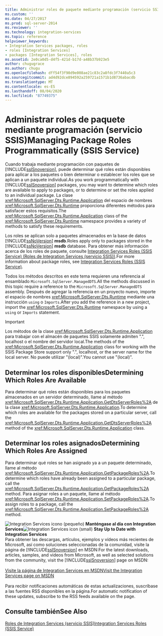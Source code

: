 ```yaml
---
title: Administrar roles de paquete mediante programación (servicio SSIS) | Microsoft Docs
ms.custom: ''
ms.date: 04/27/2017
ms.prod: sql-server-2014
ms.reviewer: ''
ms.technology: integration-services
ms.topic: reference
helpviewer_keywords:
- Integration Services packages, roles
- roles [Integration Services]
- packages [Integration Services], roles
ms.assetid: 2e0ca0d5-d4f5-421d-b17d-a48b37b923e5
author: chugugrace
ms.author: chugu
ms.openlocfilehash: dff54f3f90d9e008ae21c83c2a8fdc3f7440a5c3
ms.sourcegitcommit: ad4d92dce894592a259721a1571b1d8736abacdb
ms.translationtype: MT
ms.contentlocale: es-ES
ms.lasthandoff: 08/04/2020
ms.locfileid: "87749375"
---
```

# <a name="managing-package-roles-programmatically-ssis-service"></a><span data-ttu-id="27aed-102">Administrar roles de paquete mediante programación (servicio SSIS)</span><span class="sxs-lookup"><span data-stu-id="27aed-102">Managing Package Roles Programmatically (SSIS Service)</span></span>
  <span data-ttu-id="27aed-103">Cuando trabaja mediante programación con paquetes de [!INCLUDE[ssISnoversion](../../includes/ssisnoversion-md.md)], puede determinar qué roles están disponibles para aplicar a los paquetes o bien determinar o establecer los roles que se aplican a un paquete individual.</span><span class="sxs-lookup"><span data-stu-id="27aed-103">As you work programmatically with [!INCLUDE[ssISnoversion](../../includes/ssisnoversion-md.md)] packages, you may want to determine which roles are available to apply to packages, or to determine or set the roles applied to an individual package.</span></span> <span data-ttu-id="27aed-104">La clase <xref:Microsoft.SqlServer.Dts.Runtime.Application> del espacio de nombres <xref:Microsoft.SqlServer.Dts.Runtime> proporciona diferentes métodos para satisfacer estos requisitos.</span><span class="sxs-lookup"><span data-stu-id="27aed-104">The <xref:Microsoft.SqlServer.Dts.Runtime.Application> class of the <xref:Microsoft.SqlServer.Dts.Runtime> namespace provides a variety of methods to satisfy these requirements.</span></span>

 <span data-ttu-id="27aed-105">Los roles se aplican solo a paquetes almacenados en la base de datos [!INCLUDE[ssNoVersion](../../includes/ssnoversion-md.md)] **msdb**.</span><span class="sxs-lookup"><span data-stu-id="27aed-105">Roles apply only to packages stored in the [!INCLUDE[ssNoVersion](../../includes/ssnoversion-md.md)] **msdb** database.</span></span> <span data-ttu-id="27aed-106">Para obtener más información acerca de los roles de paquete, consulte [Integration Services Roles &#40;SSIS Service&#41; (Roles de Integration Services &#40;servicio SSIS&#41;)](../security/integration-services-roles-ssis-service.md).</span><span class="sxs-lookup"><span data-stu-id="27aed-106">For more information about package roles, see [Integration Services Roles &#40;SSIS Service&#41;](../security/integration-services-roles-ssis-service.md).</span></span>

 <span data-ttu-id="27aed-107">Todos los métodos descritos en este tema requieren una referencia al ensamblado `Microsoft.SqlServer.ManagedDTS`.</span><span class="sxs-lookup"><span data-stu-id="27aed-107">All the methods discussed in this topic require a reference to the `Microsoft.SqlServer.ManagedDTS` assembly.</span></span> <span data-ttu-id="27aed-108">Después de agregar la referencia en un proyecto nuevo, importe el espacio de nombres <xref:Microsoft.SqlServer.Dts.Runtime> mediante una instrucción `using` o `Imports`.</span><span class="sxs-lookup"><span data-stu-id="27aed-108">After you add the reference in a new project, import the <xref:Microsoft.SqlServer.Dts.Runtime> namespace by using a `using` or `Imports` statement.</span></span>

> [!IMPORTANT]
>  <span data-ttu-id="27aed-109">Los métodos de la clase <xref:Microsoft.SqlServer.Dts.Runtime.Application> para trabajar con el almacén de paquetes SSIS solamente admiten ".", localhost o el nombre del servidor local.</span><span class="sxs-lookup"><span data-stu-id="27aed-109">The methods of the <xref:Microsoft.SqlServer.Dts.Runtime.Application> class for working with the SSIS Package Store support only ".", localhost, or the server name for the local server.</span></span> <span data-ttu-id="27aed-110">No puede utilizar "(local)".</span><span class="sxs-lookup"><span data-stu-id="27aed-110">You cannot use "(local)".</span></span>

## <a name="determining-which-roles-are-available"></a><span data-ttu-id="27aed-111">Determinar los roles disponibles</span><span class="sxs-lookup"><span data-stu-id="27aed-111">Determining Which Roles Are Available</span></span>
 <span data-ttu-id="27aed-112">Para determinar qué roles están disponibles para los paquetes almacenados en un servidor determinado, llame al método <xref:Microsoft.SqlServer.Dts.Runtime.Application.GetDtsServerRoles%2A> de la clase <xref:Microsoft.SqlServer.Dts.Runtime.Application>.</span><span class="sxs-lookup"><span data-stu-id="27aed-112">To determine which roles are available for the packages stored on a particular server, call the <xref:Microsoft.SqlServer.Dts.Runtime.Application.GetDtsServerRoles%2A> method of the <xref:Microsoft.SqlServer.Dts.Runtime.Application> class.</span></span>

## <a name="determining-which-roles-are-assigned"></a><span data-ttu-id="27aed-113">Determinar los roles asignados</span><span class="sxs-lookup"><span data-stu-id="27aed-113">Determining Which Roles Are Assigned</span></span>
 <span data-ttu-id="27aed-114">Para determinar qué roles se han asignado ya a un paquete determinado, llame al método <xref:Microsoft.SqlServer.Dts.Runtime.Application.GetPackageRoles%2A>.</span><span class="sxs-lookup"><span data-stu-id="27aed-114">To determine which roles have already been assigned to a particular package, call the <xref:Microsoft.SqlServer.Dts.Runtime.Application.GetPackageRoles%2A> method.</span></span> <span data-ttu-id="27aed-115">Para asignar roles a un paquete, llame al método <xref:Microsoft.SqlServer.Dts.Runtime.Application.SetPackageRoles%2A>.</span><span class="sxs-lookup"><span data-stu-id="27aed-115">To assign roles to a package, call the <xref:Microsoft.SqlServer.Dts.Runtime.Application.SetPackageRoles%2A> method.</span></span>

<span data-ttu-id="27aed-116">![Integration Services icono (pequeño)](../media/dts-16.gif "Icono de Integration Services (pequeño)")  **Manténgase al día con Integration Services**</span><span class="sxs-lookup"><span data-stu-id="27aed-116">![Integration Services icon (small)](../media/dts-16.gif "Integration Services icon (small)")  **Stay Up to Date with Integration Services**</span></span><br /> <span data-ttu-id="27aed-117">Para obtener las descargas, artículos, ejemplos y vídeos más recientes de Microsoft, así como soluciones seleccionadas de la comunidad, visite la página de [!INCLUDE[ssISnoversion](../../includes/ssisnoversion-md.md)] en MSDN:</span><span class="sxs-lookup"><span data-stu-id="27aed-117">For the latest downloads, articles, samples, and videos from Microsoft, as well as selected solutions from the community, visit the [!INCLUDE[ssISnoversion](../../includes/ssisnoversion-md.md)] page on MSDN:</span></span><br /><br /> [<span data-ttu-id="27aed-118">Visite la página de Integration Services en MSDN</span><span class="sxs-lookup"><span data-stu-id="27aed-118">Visit the Integration Services page on MSDN</span></span>](https://go.microsoft.com/fwlink/?LinkId=136655)<br /><br /> <span data-ttu-id="27aed-119">Para recibir notificaciones automáticas de estas actualizaciones, suscríbase a las fuentes RSS disponibles en la página.</span><span class="sxs-lookup"><span data-stu-id="27aed-119">For automatic notification of these updates, subscribe to the RSS feeds available on the page.</span></span>

## <a name="see-also"></a><span data-ttu-id="27aed-120">Consulte también</span><span class="sxs-lookup"><span data-stu-id="27aed-120">See Also</span></span>
 [<span data-ttu-id="27aed-121">Roles de Integration Services &#40;servicio SSIS&#41;</span><span class="sxs-lookup"><span data-stu-id="27aed-121">Integration Services Roles &#40;SSIS Service&#41;</span></span>](../security/integration-services-roles-ssis-service.md)


